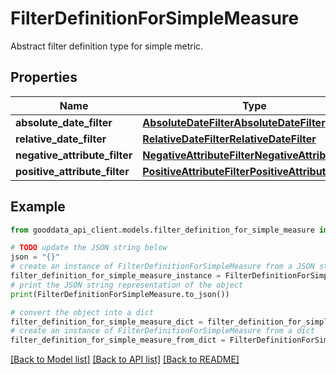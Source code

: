 # FilterDefinitionForSimpleMeasure

Abstract filter definition type for simple metric.

## Properties

Name | Type | Description | Notes
------------ | ------------- | ------------- | -------------
**absolute_date_filter** | [**AbsoluteDateFilterAbsoluteDateFilter**](AbsoluteDateFilterAbsoluteDateFilter.md) |  | 
**relative_date_filter** | [**RelativeDateFilterRelativeDateFilter**](RelativeDateFilterRelativeDateFilter.md) |  | 
**negative_attribute_filter** | [**NegativeAttributeFilterNegativeAttributeFilter**](NegativeAttributeFilterNegativeAttributeFilter.md) |  | 
**positive_attribute_filter** | [**PositiveAttributeFilterPositiveAttributeFilter**](PositiveAttributeFilterPositiveAttributeFilter.md) |  | 

## Example

```python
from gooddata_api_client.models.filter_definition_for_simple_measure import FilterDefinitionForSimpleMeasure

# TODO update the JSON string below
json = "{}"
# create an instance of FilterDefinitionForSimpleMeasure from a JSON string
filter_definition_for_simple_measure_instance = FilterDefinitionForSimpleMeasure.from_json(json)
# print the JSON string representation of the object
print(FilterDefinitionForSimpleMeasure.to_json())

# convert the object into a dict
filter_definition_for_simple_measure_dict = filter_definition_for_simple_measure_instance.to_dict()
# create an instance of FilterDefinitionForSimpleMeasure from a dict
filter_definition_for_simple_measure_from_dict = FilterDefinitionForSimpleMeasure.from_dict(filter_definition_for_simple_measure_dict)
```
[[Back to Model list]](../README.md#documentation-for-models) [[Back to API list]](../README.md#documentation-for-api-endpoints) [[Back to README]](../README.md)



